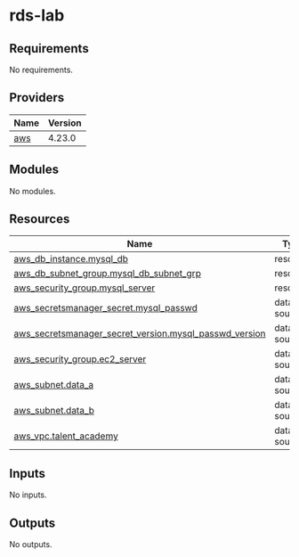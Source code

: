 # rds-lab
<!-- BEGIN_TF_DOCS -->
## Requirements

No requirements.

## Providers

| Name | Version |
|------|---------|
| <a name="provider_aws"></a> [aws](#provider\_aws) | 4.23.0 |

## Modules

No modules.

## Resources

| Name | Type |
|------|------|
| [aws_db_instance.mysql_db](https://registry.terraform.io/providers/hashicorp/aws/latest/docs/resources/db_instance) | resource |
| [aws_db_subnet_group.mysql_db_subnet_grp](https://registry.terraform.io/providers/hashicorp/aws/latest/docs/resources/db_subnet_group) | resource |
| [aws_security_group.mysql_server](https://registry.terraform.io/providers/hashicorp/aws/latest/docs/resources/security_group) | resource |
| [aws_secretsmanager_secret.mysql_passwd](https://registry.terraform.io/providers/hashicorp/aws/latest/docs/data-sources/secretsmanager_secret) | data source |
| [aws_secretsmanager_secret_version.mysql_passwd_version](https://registry.terraform.io/providers/hashicorp/aws/latest/docs/data-sources/secretsmanager_secret_version) | data source |
| [aws_security_group.ec2_server](https://registry.terraform.io/providers/hashicorp/aws/latest/docs/data-sources/security_group) | data source |
| [aws_subnet.data_a](https://registry.terraform.io/providers/hashicorp/aws/latest/docs/data-sources/subnet) | data source |
| [aws_subnet.data_b](https://registry.terraform.io/providers/hashicorp/aws/latest/docs/data-sources/subnet) | data source |
| [aws_vpc.talent_academy](https://registry.terraform.io/providers/hashicorp/aws/latest/docs/data-sources/vpc) | data source |

## Inputs

No inputs.

## Outputs

No outputs.
<!-- END_TF_DOCS -->